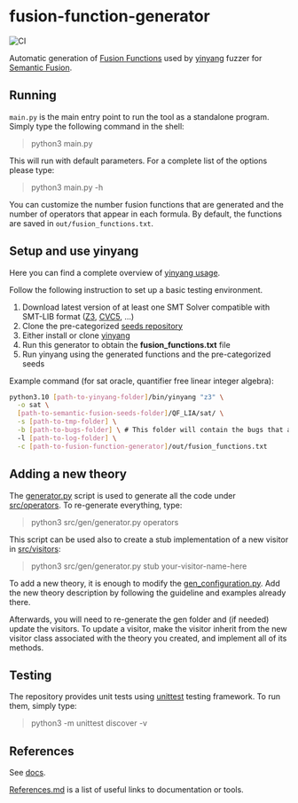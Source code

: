 # fusion-function-generator

![CI](https://github.com/nicdard/fusion-function-generator/actions/workflows/ci.yml/badge.svg)

Automatic generation of [Fusion Functions](https://yinyang.readthedocs.io/en/latest/fusion.html#fusion-functions) 
used by 
[yinyang](https://yinyang.readthedocs.io/en/latest/index.html) fuzzer for [Semantic Fusion](https://yinyang.readthedocs.io/en/latest/fusion.html).

## Running

`main.py` is the main entry point to run the tool as a standalone program. Simply type the following command in the shell:

> python3 main.py

This will run with default parameters. For a complete list of the options please type:

> python3 main.py -h

You can customize the number fusion functions that are generated and the number of operators that appear in each formula.
By default, the functions are saved in `out/fusion_functions.txt`.

## Setup and use yinyang

Here you can find a complete overview of [yinyang usage](https://yinyang.readthedocs.io/en/latest/fusion.html#usage).

Follow the following instruction to set up a basic testing environment.

1. Download latest version of at least one SMT Solver compatible with SMT-LIB format ([Z3](https://github.com/Z3Prover/z3/releases), [CVC5](https://github.com/cvc5/cvc5/releases), ...)
2. Clone the pre-categorized [seeds repository](https://github.com/testsmt/semantic-fusion-seeds)
3. Either install or clone [yinyang](https://yinyang.readthedocs.io/en/latest/installation.html)
4. Run this generator to obtain the **fusion_functions.txt** file
5. Run yinyang using the generated functions and the pre-categorized seeds

Example command (for sat oracle, quantifier free linear integer algebra):

```bash
python3.10 [path-to-yinyang-folder]/bin/yinyang "z3" \
  -o sat \
  [path-to-semantic-fusion-seeds-folder]/QF_LIA/sat/ \
  -s [path-to-tmp-folder] \
  -b [path-to-bugs-folder] \ # This folder will contain the bugs that are found during yinyang execution 
  -l [path-to-log-folder] \
  -c [path-to-fusion-function-generator]/out/fusion_functions.txt 
```


## Adding a new theory

The [generator.py](src/gen/generator.py) script is used to generate all the code under [src/operators](src/operators).
To re-generate everything, type:

> python3 src/gen/generator.py operators

This script can be used also to create a stub implementation of a new visitor in [src/visitors](src/visitors):

> python3 src/gen/generator.py stub your-visitor-name-here

To add a new theory, it is enough to modify the [gen_configuration.py](src/gen/gen_configuration.py). 
Add the new theory description by following the guideline and examples already there.

Afterwards, you will need to re-generate the gen folder and (if needed) update the visitors.
To update a visitor, make the visitor inherit from the new visitor class associated with the theory you created,
and implement all of its methods.


## Testing

The repository provides unit tests using [unittest](https://docs.python.org/3/library/unittest.html) testing framework.
To run them, simply type:

> python3 -m unittest discover -v

## References

See [docs](docs).

[References.md](docs/References.md) is a list of useful links to documentation or tools.
